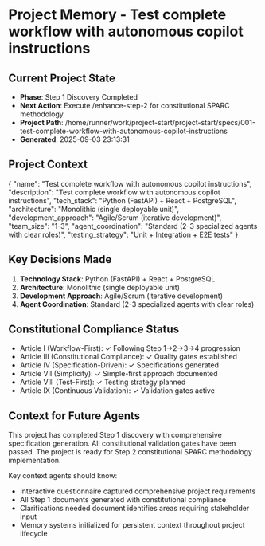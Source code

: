 # Project Memory - Test complete workflow with autonomous copilot instructions

## Current Project State
- **Phase**: Step 1 Discovery Completed
- **Next Action**: Execute /enhance-step-2 for constitutional SPARC methodology
- **Project Path**: /home/runner/work/project-start/project-start/specs/001-test-complete-workflow-with-autonomous-copilot-instructions
- **Generated**: 2025-09-03 23:13:31

## Project Context
{
  "name": "Test complete workflow with autonomous copilot instructions",
  "description": "Test complete workflow with autonomous copilot instructions",
  "tech_stack": "Python (FastAPI) + React + PostgreSQL",
  "architecture": "Monolithic (single deployable unit)",
  "development_approach": "Agile/Scrum (iterative development)",
  "team_size": "1-3",
  "agent_coordination": "Standard (2-3 specialized agents with clear roles)",
  "testing_strategy": "Unit + Integration + E2E tests"
}

## Key Decisions Made
1. **Technology Stack**: Python (FastAPI) + React + PostgreSQL
2. **Architecture**: Monolithic (single deployable unit)
3. **Development Approach**: Agile/Scrum (iterative development)
4. **Agent Coordination**: Standard (2-3 specialized agents with clear roles)

## Constitutional Compliance Status
- Article I (Workflow-First): ✓ Following Step 1→2→3→4 progression
- Article III (Constitutional Compliance): ✓ Quality gates established
- Article IV (Specification-Driven): ✓ Specifications generated
- Article VII (Simplicity): ✓ Simple-first approach documented
- Article VIII (Test-First): ✓ Testing strategy planned
- Article IX (Continuous Validation): ✓ Validation gates active

## Context for Future Agents
This project has completed Step 1 discovery with comprehensive specification generation.
All constitutional validation gates have been passed. The project is ready for Step 2
constitutional SPARC methodology implementation.

Key context agents should know:
- Interactive questionnaire captured comprehensive project requirements
- All Step 1 documents generated with constitutional compliance
- Clarifications needed document identifies areas requiring stakeholder input
- Memory systems initialized for persistent context throughout project lifecycle
